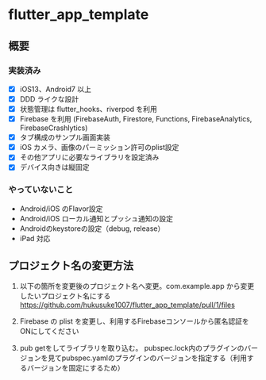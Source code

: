 # flutter_app_template

## 概要

### 実装済み
- [x] iOS13、Android7 以上
- [x] DDD ライクな設計
- [x] 状態管理は flutter_hooks、riverpod を利用
- [x] Firebase を利用 (FirebaseAuth, Firestore, Functions, FirebaseAnalytics, FirebaseCrashlytics)
- [x] タブ構成のサンプル画面実装
- [x] iOS カメラ、画像のパーミッション許可のplist設定
- [x] その他アプリに必要なライブラリを設定済み
- [x] デバイス向きは縦固定

### やっていないこと
- Android/iOS のFlavor設定
- Android/iOS ローカル通知とプッシュ通知の設定
- Androidのkeystoreの設定（debug, release）
- iPad 対応

## プロジェクト名の変更方法

1. 以下の箇所を変更後のプロジェクト名へ変更。com.example.app から変更したいプロジェクト名にする
   https://github.com/hukusuke1007/flutter_app_template/pull/1/files

2. Firebase の plist を変更し、利用するFirebaseコンソールから匿名認証をONにしてください

3. pub getをしてライブラリを取り込む。
    pubspec.lock内のプラグインのバージョンを見てpubspec.yamlのプラグインのバージョンを指定する（利用するバージョンを固定にするため）

